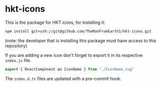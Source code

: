 # hkt-icons
This is the package for HKT icons, for installing it:
```sh
npm install git+ssh://git@github.com/TheManFromEarth1/hkt-icons.git
```
(note: the developer that is installing this package must have access to this repository)

If you are adding a new icon don't forget to export it in its respective `index.js` file.
```js
export { ReactComponent as IconName } from "./IconName.svg"
```

The `index.d.ts` files are updated with a pre-commit hook.
